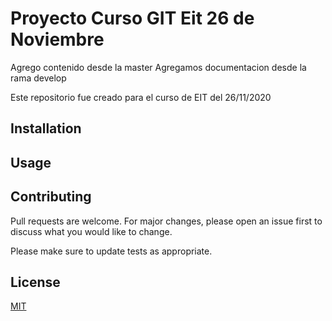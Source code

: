 # Proyecto Curso GIT Eit 26 de Noviembre
Agrego contenido desde la master
Agregamos documentacion desde la rama develop

Este repositorio fue creado para el curso de EIT del 26/11/2020

## Installation

## Usage


## Contributing
Pull requests are welcome. For major changes, please open an issue first to discuss what you would like to change.

Please make sure to update tests as appropriate.

## License
[MIT](https://choosealicense.com/licenses/mit/)
